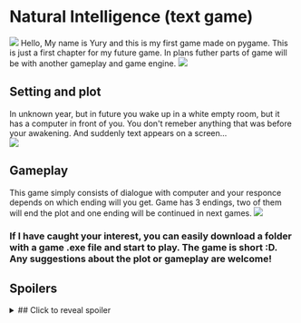 # Natural Intelligence (text game)
![](https://imgpanda.com/upload/ib/6SU1JbQZEA.png)
Hello, My name is Yury and this is my first game made on pygame. This is just a first chapter for my future game.
In plans futher parts of game will be with another gameplay and game engine.
![](https://www.pygame.org/docs/_images/pygame_logo.png)
## Setting and plot 
In unknown year, but in future you wake up in a white empty room, but it has a computer in front of you. You don't remeber anything that was before your awakening. And suddenly text appears on a screen...   
![](https://imgpanda.com/upload/ib/9LNiim9QiO.png)
## Gameplay
This game simply consists of dialogue with computer and your responce depends on which ending will you get. Game has 3 endings, two of them will end the plot and one ending will be continued in next games.
![](https://imgpanda.com/upload/ib/9LNiim9QiO.png)
### If I have caught your interest, you can easily download a folder with a game .exe file and start to play. The game is short :D. Any suggestions about the plot or gameplay are welcome!
## Spoilers
<details>
  <summary>## Click to reveal spoiler</summary>
  
  Spoiler text goes here. This is the content that will be hidden until the user clicks on the summary.
  
</details>

